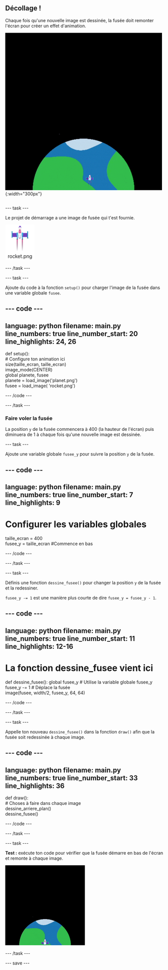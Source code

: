 ## Décollage !

<div style="display: flex; flex-wrap: wrap">
<div style="flex-basis: 200px; flex-grow: 1; margin-right: 15px;">
Chaque fois qu'une nouvelle image est dessinée, la fusée doit remonter l'écran pour créer un effet d'animation.
</div>
<div>

![Une fusée volant à vitesse constante du bas vers le haut de l'écran.](images/fly.gif){:width="300px"}

</div>
</div>

--- task ---

Le projet de démarrage a une image de fusée qui t'est fournie.

![Image de la fusée dans la galerie d'images de l'éditeur de code.](images/rocket_image.png)

--- /task ---

--- task ---

Ajoute du code à la fonction `setup()` pour charger l'image de la fusée dans une variable globale `fusee`.

--- code ---
---
language: python
filename: main.py
line_numbers: true
line_number_start: 20
line_highlights: 24, 26
---

def setup():   
    # Configure ton animation ici   
    size(taille_ecran, taille_ecran)   
    image_mode(CENTER)   
    global planete, fusee   
    planete = load_image('planet.png')    
    fusee = load_image( 'rocket.png')

--- /code ---

--- /task ---

### Faire voler la fusée

La position `y` de la fusée commencera à 400 (la hauteur de l'écran) puis diminuera de 1 à chaque fois qu'une nouvelle image est dessinée.

--- task ---

Ajoute une variable globale `fusee_y` pour suivre la position `y` de la fusée.

--- code ---
---
language: python
filename: main.py
line_numbers: true
line_number_start: 7 
line_highlights: 9
---

# Configurer les variables globales
taille_ecran = 400    
fusee_y = taille_ecran #Commence en bas

--- /code ---

--- /task ---

--- task ---

Définis une fonction `dessine_fusee()` pour changer la position `y` de la fusée et la redessiner.

`fusee_y -= 1` est une manière plus courte de dire `fusee_y = fusee_y - 1`.

--- code ---
---
language: python
filename: main.py
line_numbers: true
line_number_start: 11 
line_highlights: 12-16 
---

# La fonction dessine_fusee vient ici
def dessine_fusee():
    global fusee_y # Utilise la variable globale fusee_y    
    fusee_y -= 1 # Déplace la fusée    
    image(fusee, width/2, fusee_y, 64, 64)


--- /code ---

--- /task ---

--- task ---

Appelle ton nouveau `dessine_fusee()` dans la fonction `draw()` afin que la fusée soit redessinée à chaque image.

--- code ---
---
language: python
filename: main.py
line_numbers: true
line_number_start: 33 
line_highlights: 36 
---

def draw():   
    # Choses à faire dans chaque image   
    dessine_arriere_plan()   
    dessine_fusee()


--- /code ---

--- /task ---

--- task ---  

**Test :** exécute ton code pour vérifier que la fusée démarre en bas de l'écran et remonte à chaque image.

![Animation de la fusée volant à mi-hauteur de l'écran.](images/rocket_fly.gif)

--- /task ---

--- save ---
